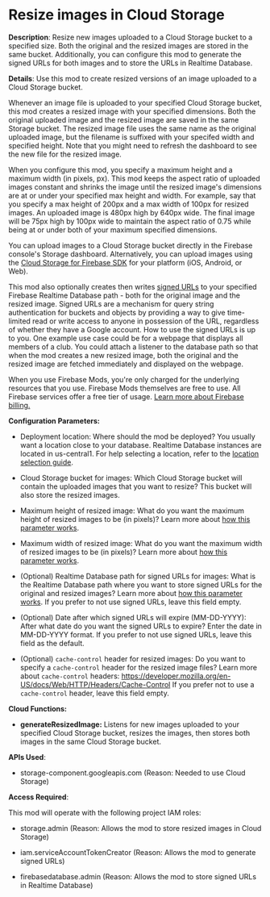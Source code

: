 # Resize images in Cloud Storage

**Description**: Resize new images uploaded to a Cloud Storage bucket to a specified size. Both the original and the resized images are stored in the same bucket. Additionally, you can configure this mod to generate the signed URLs for both images and to store the URLs in Realtime Database.



**Details**: Use this mod to create resized versions of an image uploaded to a Cloud Storage bucket.

Whenever an image file is uploaded to your specified Cloud Storage bucket, this mod creates a resized image with your specified dimensions. Both the original uploaded image and the resized image are saved in the same Storage bucket. The resized image file uses the same name as the original uploaded image, but the filename is suffixed with your specifed width and specified height. Note that you might need to refresh the dashboard to see the new file for the resized image.

When you configure this mod, you specify a maximum height and a maximum width (in pixels, px). This mod keeps the aspect ratio of uploaded images constant and shrinks the image until the resized image's dimensions are at or under your specified max height and width. For example, say that you specify a max height of 200px and a max width of 100px for resized images. An uploaded image is 480px high by 640px wide. The final image will be 75px high by 100px wide to maintain the aspect ratio of 0.75 while being at or under both of your maximum specified dimensions.

You can upload images to a Cloud Storage bucket directly in the Firebase console's Storage dashboard. Alternatively, you can upload images using the [Cloud Storage for Firebase SDK](https://firebase.google.com/docs/storage/) for your platform (iOS, Android, or Web).

This mod also optionally creates then writes [signed URLs](https://cloud.google.com/storage/docs/access-control/signed-urls) to your specified Firebase Realtime Database path - both for the original image and the resized image. Signed URLs are a mechanism for query string authentication for buckets and objects by providing a way to give time-limited read or write access to anyone in possession of the URL, regardless of whether they have a Google account. How to use the signed URLs is up to you. One example use case could be for a webpage that displays all members of a club. You could attach a listener to the database path so that when the mod creates a new resized image, both the original and the resized image are fetched immediately and displayed on the webpage.

When you use Firebase Mods, you're only charged for the underlying resources that you use. Firebase Mods themselves are free to use. All Firebase services offer a free tier of usage. [Learn more about Firebase billing.](https://firebase.google.com/pricing)




**Configuration Parameters:**

* Deployment location: Where should the mod be deployed? You usually want a location close to your database. Realtime Database instances are located in us-central1. For help selecting a location, refer to the [location selection guide](https://firebase.google.com/docs/functions/locations).

* Cloud Storage bucket for images: Which Cloud Storage bucket will contain the uploaded images that you want to resize? This bucket will also store the resized images.


* Maximum height of resized image: What do you want the maximum height of resized images to be (in pixels)? Learn more about [how this parameter works](https://firebase.google.com/products/mods/image-resizer).


* Maximum width of resized image: What do you want the maximum width of resized images to be (in pixels)? Learn more about [how this parameter works](https://firebase.google.com/products/mods/image-resizer).


* (Optional) Realtime Database path for signed URLs for images: What is the Realtime Database path where you want to store signed URLs for the original and resized images? Learn more about [how this parameter works](https://firebase.google.com/products/mods/image-resizer). If you prefer to not use signed URLs, leave this field empty.


* (Optional) Date after which signed URLs will expire (MM-DD-YYYY): After what date do you want the signed URLs to expire? Enter the date in MM-DD-YYYY format. If you prefer to not use signed URLs, leave this field as the default.


* (Optional) `cache-control` header for resized images: Do you want to specify a `cache-control` header for the resized image files? Learn more about `cache-control` headers: https://developer.mozilla.org/en-US/docs/Web/HTTP/Headers/Cache-Control If you prefer not to use a `cache-control` header, leave this field empty.




**Cloud Functions:**

* **generateResizedImage:** Listens for new images uploaded to your specified Cloud Storage bucket, resizes the images, then stores both images in the same Cloud Storage bucket.



**APIs Used**:

* storage-component.googleapis.com (Reason: Needed to use Cloud Storage)



**Access Required**:



This mod will operate with the following project IAM roles:

* storage.admin (Reason: Allows the mod to store resized images in Cloud Storage)

* iam.serviceAccountTokenCreator (Reason: Allows the mod to generate signed URLs)

* firebasedatabase.admin (Reason: Allows the mod to store signed URLs in Realtime Database)
